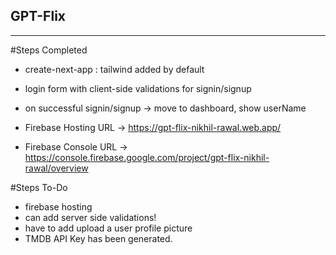 ## GPT-Flix

---

#Steps Completed

- create-next-app : tailwind added by default
- login form with client-side validations for signin/signup
- on successful signin/signup -> move to dashboard, show userName

- Firebase Hosting URL -> https://gpt-flix-nikhil-rawal.web.app/
- Firebase Console URL -> https://console.firebase.google.com/project/gpt-flix-nikhil-rawal/overview

#Steps To-Do

- firebase hosting
- can add server side validations!
- have to add upload a user profile picture
- TMDB API Key has been generated.
